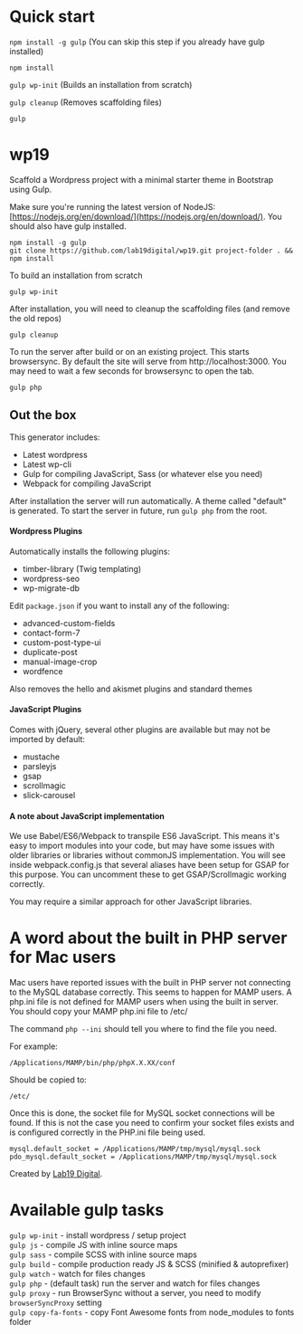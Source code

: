 # Quick start

`npm install -g gulp` (You can skip this step if you already have gulp installed)

`npm install`

`gulp wp-init` (Builds an installation from scratch)

`gulp cleanup` (Removes scaffolding files)

`gulp`

# wp19

Scaffold a Wordpress project with a minimal starter theme in Bootstrap using Gulp.

Make sure you're running the latest version of NodeJS: [https://nodejs.org/en/download/](https://nodejs.org/en/download/). You should also have gulp installed.
	
	npm install -g gulp
	git clone https://github.com/lab19digital/wp19.git project-folder . && npm install

To build an installation from scratch

	gulp wp-init

After installation, you will need to cleanup the scaffolding files (and remove the old repos)

	gulp cleanup

To run the server after build or on an existing project. This starts browsersync. By default the site will serve from http://localhost:3000. You may need to wait a few seconds for browsersync to open the tab.

	gulp php

## Out the box

This generator includes:

* Latest wordpress
* Latest wp-cli
* Gulp for compiling JavaScript, Sass (or whatever else you need)
* Webpack for compiling JavaScript

After installation the server will run automatically. A theme called "default" is generated. To start the server in future, run `gulp php` from the root.

#### Wordpress Plugins
Automatically installs the following plugins:

* timber-library (Twig templating)
* wordpress-seo
* wp-migrate-db

Edit `package.json` if you want to install any of the following:

* advanced-custom-fields
* contact-form-7
* custom-post-type-ui
* duplicate-post
* manual-image-crop
* wordfence

Also removes the hello and akismet plugins and standard themes

#### JavaScript Plugins
Comes with jQuery, several other plugins are available but may not be imported by default:
- mustache
- parsleyjs
- gsap
- scrollmagic
- slick-carousel

#### A note about JavaScript implementation

We use Babel/ES6/Webpack to transpile ES6 JavaScript. This means it's easy to import modules
into your code, but may have some issues with older libraries or libraries without commonJS
implementation. You will see inside webpack.config.js that several aliases have been setup
for GSAP for this purpose. You can uncomment these to get GSAP/Scrollmagic working correctly.

You may require a similar approach for other JavaScript libraries.

# A word about the built in PHP server for Mac users
Mac users have reported issues with the built in PHP server not connecting to the MySQL database correctly. 
This seems to happen for MAMP users. A php.ini file is not defined for MAMP users when using the built
in server. You should copy your MAMP php.ini file to /etc/

The command `php --ini` should tell you where to find the file you need.

For example:

	/Applications/MAMP/bin/php/phpX.X.XX/conf

Should be copied to:

	/etc/

Once this is done, the socket file for MySQL socket connections will be found. If this is not the case
you need to confirm your socket files exists and is configured correctly in the PHP.ini file being used.

	mysql.default_socket = /Applications/MAMP/tmp/mysql/mysql.sock
	pdo_mysql.default_socket = /Applications/MAMP/tmp/mysql/mysql.sock


Created by <a href="http://lab19digital.com">Lab19 Digital</a>.

# Available gulp tasks

`gulp wp-init` - install wordpress / setup project  
`gulp js` - compile JS with inline source maps  
`gulp sass` - compile SCSS with inline source maps  
`gulp build` - compile production ready JS & SCSS (minified & autoprefixer)  
`gulp watch` - watch for files changes  
`gulp php` - (default task) run the server and watch for files changes  
`gulp proxy` - run BrowserSync without a server, you need to modify `browserSyncProxy` setting  
`gulp copy-fa-fonts` - copy Font Awesome fonts from node_modules to fonts folder  
